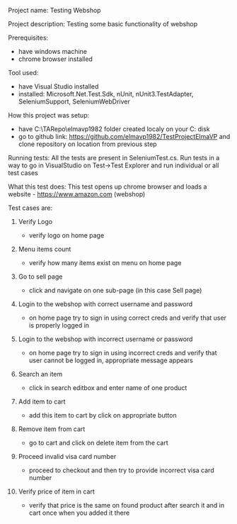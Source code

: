 Project name: Testing Webshop

Project description: Testing some basic functionality of webshop

Prerequisites:
- have windows machine
- chrome browser installed
  
Tool used:
- have Visual Studio installed
- installed: Microsoft.Net.Test.Sdk, nUnit, nUnit3.TestAdapter, SeleniumSupport, SeleniumWebDriver

How this project was setup:
- have C:\TARepo\elmavp1982 folder created localy on your C: disk
- go to github link: https://github.com/elmavp1982/TestProjectElmaVP and clone repository on location from previous step

Running tests:
  All the tests are present in SeleniumTest.cs. Run tests in a way to go in VisualStudio on Test->Test Explorer and 
  run  individual or all test cases
  
What this test does:
  This test opens up chrome browser and loads a website - https://www.amazon.com (webshop)

Test cases are:
1. Verify Logo
   - verify logo on home page
  
3. Menu items count
   - verify how many items exist on menu on home page
  
4. Go to sell page
   - click and navigate on one sub-page (in this case Sell page)
     
5. Login to the webshop with correct username and password
   - on home page try to sign in using correct creds and verify that user is properly logged in
     
7. Login to the webshop with incorrect username or password
   - on home page try to sign in using incorrect creds and verify that user cannot be logged in, appropriate message appears
     
9. Search an item
    - click in search editbox and enter name of one product
      
11. Add item to cart
    - add this item to cart by click on appropriate button
      
13. Remove item from cart
    - go to cart and click on delete item from the cart
      
15. Proceed invalid visa card number
    - proceed to checkout and then try to provide incorrect visa card number
      
17. Verify price of item in cart
    - verify that price is the same on found product after search it and in cart once when you added it there


